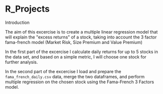 # R_Projects

Introduction

The aim of this excercise is to create a multiple linear regression model that will explain the "excess returns" of a stock,
taking into account the 3 factor fama-french model (Market Risk, Size Premium and Value Premium) 

In the first part of the excercise I calculate daily returns for up to 5 stocks in the data set,
and based on a simple metric, I will choose one stock for further analysis.

In the second part of the excercise I load and prepare the `fama_french_daily.csv` data,
merge the two dataframes, and perform multiple regression on the chosen stock
using the Fama-French 3 Factors model.

